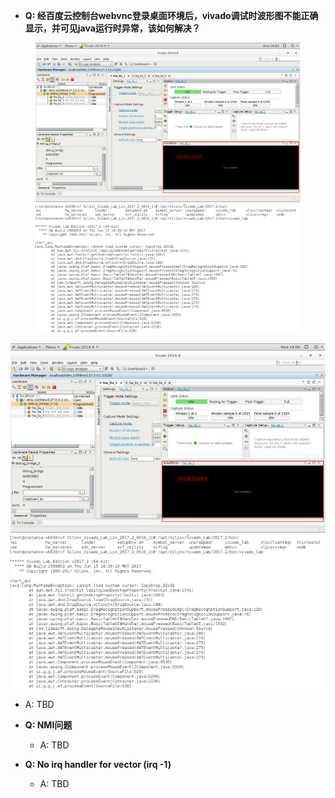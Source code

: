 * **Q: 经百度云控制台webvnc登录桌面环境后，vivado调试时波形图不能正确显示，并可见java运行时异常，该如何解决？**

<figure class="half">
    <img src="sdk/doc/img/qa_vivado_waveform.png">
    <img src="sdk/doc/img/qa_vivado_java_exception.png">
</figure>

![qa_vivado_waveform](./sdk/doc/img/qa_vivado_waveform.png)
![qa_vivado_java_exception](./sdk/doc/img/qa_vivado_java_exception.png)

  * A: TBD

* **Q: NMI问题**
  * A: TBD

* **Q: No irq handler for vector (irq -1)**
  * A: TBD
